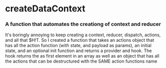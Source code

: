 # createDataContext

### A function that automates the creationg of context and reducer
It's boringly annoying to keep creating a context, reducer, dispatch, actions, and all that $H!T. So I created a function that takes an actions object that has all the action function (with state, and payload as params), an initial state, and an optional init function and returns a provider and hook.
The hook returns the as first element in an array as well as an object that has all the actions that can be destructured with the SAME action functions name
